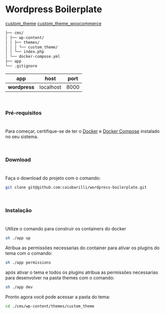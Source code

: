 # Wordpress Boilerplate

[custom_theme](https://github.com/caiobarilli/wordpress-boilerplate/tree/main/cms/wp-content/themes/custom_theme)
[custom_theme_woocommerce](https://github.com/caiobarilli/wordpress-boilerplate/tree/main/cms/wp-content/themes/custom_theme_woocommerce)
```sh
├── cms/
│ ├── wp-content/
│ │ ├── themes/
│ │ │ └── custom_theme/
│ │ └── index.php
│ └── docker-compose.yml
├── app
└── .gitignore
```

| app           | host      | port |
| ------------- | --------- | ---- |
| **wordpress** | localhost | 8000 |


<br />

### Pré-requisitos

#

Para começar, certifique-se de ter o [Docker](https://docs.docker.com/) e [Docker Compose](https://docs.docker.com/compose/install/) instalado no seu sistema.

<br />

### Download

#

Faça o download do projeto com o comando:

```sh
git clone git@github.com:caiobarilli/wordpress-boilerplate.git
```

<br />

### Instalação

#

Utilize o comando para construir os containers do docker

```sh
sh ./app up
```

Atribua as permissões necessarias do container para ativar os plugins do tema com o comando:

```sh
sh ./app permissions
```

após ativar o tema e todos os plugins atribua as permissões necessarias para desenvolver na pasta themes com o comando:

```sh
sh ./app dev
```

Pronto agora você pode acessar a pasta do tema:

```sh
cd ./cms/wp-content/themes/custom_theme
```
